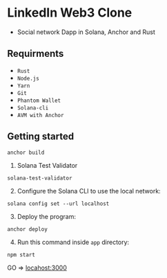 # LinkedIn Web3 Clone
- Social network Dapp in Solana, Anchor and Rust 

## Requirments
- `Rust`
- `Node.js`
- `Yarn`
- `Git`
- `Phantom Wallet`
- `Solana-cli`
- `AVM with Anchor`

## Getting started

```
anchor build
```

1. Solana Test Validator
```bash
solana-test-validator
```
2. Configure the Solana CLI to use the local network:
```
solana config set --url localhost
```
3. Deploy the program:
```
anchor deploy
```
4. Run this command inside `app` directory:
```
npm start
```
GO =>  <a href="localhost:3000">locahost:3000</a>